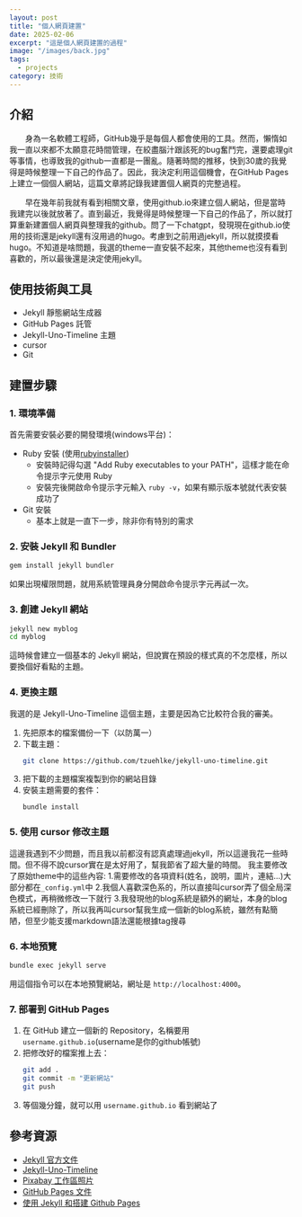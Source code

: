 ```yaml
---
layout: post
title: "個人網頁建置"
date: 2025-02-06
excerpt: "這是個人網頁建置的過程"
image: "/images/back.jpg"
tags: 
  - projects
category: 技術
---
```


## 介紹
　　身為一名軟體工程師，GitHub幾乎是每個人都會使用的工具。然而，懶惰如我一直以來都不太願意花時間管理，在絞盡腦汁跟該死的bug奮鬥完，還要處理git等事情，也導致我的github一直都是一團亂。隨著時間的推移，快到30歲的我覺得是時候整理一下自己的作品了。因此，我決定利用這個機會，在GitHub Pages上建立一個個人網站，這篇文章將記錄我建置個人網頁的完整過程。

　　早在幾年前我就有看到相關文章，使用github.io來建立個人網站，但是當時我建完以後就放著了。直到最近，我覺得是時候整理一下自己的作品了，所以就打算重新建置個人網頁與整理我的github。問了一下chatgpt，發現現在github.io使用的技術還是jekyll還有沒用過的hugo。考慮到之前用過jekyll，所以就摸摸看hugo。不知道是啥問題，我選的theme一直安裝不起來，其他theme也沒有看到喜歡的，所以最後還是決定使用jekyll。

## 使用技術與工具
- Jekyll 靜態網站生成器
- GitHub Pages 託管
- Jekyll-Uno-Timeline 主題
- cursor
- Git

## 建置步驟

### 1. 環境準備
首先需要安裝必要的開發環境(windows平台)：
- Ruby 安裝 (使用[rubyinstaller](https://rubyinstaller.org/))
  - 安裝時記得勾選 "Add Ruby executables to your PATH"，這樣才能在命令提示字元使用 Ruby
  - 安裝完後開啟命令提示字元輸入 `ruby -v`，如果有顯示版本號就代表安裝成功了
- Git 安裝
  - 基本上就是一直下一步，除非你有特別的需求

### 2. 安裝 Jekyll 和 Bundler
```bash
gem install jekyll bundler
```
如果出現權限問題，就用系統管理員身分開啟命令提示字元再試一次。

### 3. 創建 Jekyll 網站
```bash
jekyll new myblog
cd myblog
```
這時候會建立一個基本的 Jekyll 網站，但說實在預設的樣式真的不怎麼樣，所以要換個好看點的主題。

### 4. 更換主題
我選的是 Jekyll-Uno-Timeline 這個主題，主要是因為它比較符合我的審美。
1. 先把原本的檔案備份一下（以防萬一）
2. 下載主題：
   ```bash
   git clone https://github.com/tzuehlke/jekyll-uno-timeline.git
   ```
3. 把下載的主題檔案複製到你的網站目錄
4. 安裝主題需要的套件：
   ```bash
   bundle install
   ```

### 5. 使用 cursor 修改主題
這邊我遇到不少問題，而且我以前都沒有認真處理過jekyll，所以這邊我花一些時間。但不得不說cursor實在是太好用了，幫我節省了超大量的時間。
我主要修改了原始theme中的這些內容:
1.需要修改的各項資料(姓名，說明，圖片，連結...)大部分都在`_config.yml`中
2.我個人喜歡深色系的，所以直接叫cursor弄了個全局深色模式，再稍微修改一下就行
3.我發現他的blog系統是額外的網址，本身的blog系統已經刪除了，所以我再叫cursor幫我生成一個新的blog系統，雖然有點簡陋，但至少能支援markdown語法還能根據tag搜尋


### 6. 本地預覽
```bash
bundle exec jekyll serve
```
用這個指令可以在本地預覽網站，網址是 `http://localhost:4000`。


### 7. 部署到 GitHub Pages
1. 在 GitHub 建立一個新的 Repository，名稱要用 `username.github.io`(username是你的github帳號)
2. 把修改好的檔案推上去：
   ```bash
   git add .
   git commit -m "更新網站"
   git push
   ```
3. 等個幾分鐘，就可以用 `username.github.io` 看到網站了


## 參考資源
- [Jekyll 官方文件](https://jekyllrb.com/docs/)
- [Jekyll-Uno-Timeline](https://github.com/tzuehlke/jekyll-uno-timeline/)
- [Pixabay 工作區照片](https://pixabay.com/photos/desk-laptop-notebook-pen-workspace-593327/)
- [GitHub Pages 文件](https://docs.github.com/pages)
- [使用 Jekyll 和搭建 Github Pages](https://hackmd.io/@CynthiaChuang/Setting-Up-a-GitHub-Pages-Site-with-Jekyll) 